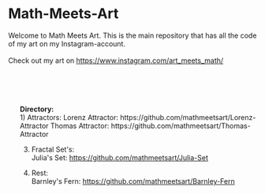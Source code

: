 # Math-Meets-Art
Welcome to Math Meets Art. This is the main repository that has all the code of my art on my Instagram-account.<br>  
Check out my art on https://www.instagram.com/art_meets_math/
<br>
<br>   
<br> 
<br>
<ul><strong>Directory:</strong></bold><br>
   1) Attractors:   
      Lorenz Attractor: https://github.com/mathmeetsart/Lorenz-Attractor   
      Thomas Attractor: https://github.com/mathmeetsart/Thomas-Attractor   
   
   3) Fractal Set's:<br>
      Julia's Set: https://github.com/mathmeetsart/Julia-Set   
   
   4) Rest:<br>
     Barnley's Fern: https://github.com/mathmeetsart/Barnley-Fern   

